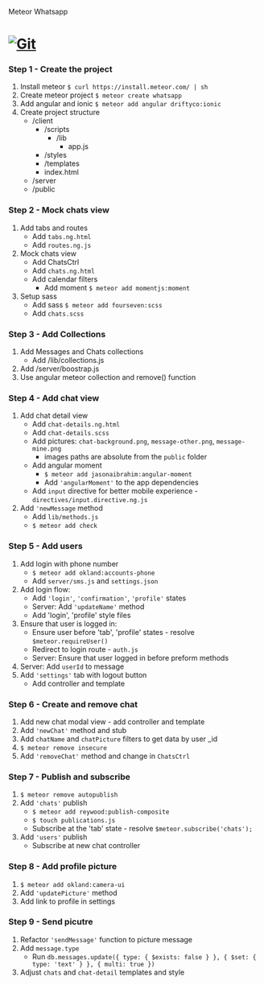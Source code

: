  Meteor Whatsapp

[![Git](https://app.soluble.cloud/api/v1/public/badges/96a5457a-cc13-41ca-a587-2bdecefb26af.svg?orgId=521549019486)](https://app.soluble.cloud/repos/details/github.com/brianbyers/meteor-whatsapp?orgId=521549019486)  
==============

### Step 1 - Create the project

1. Install meteor `$ curl https://install.meteor.com/ | sh`
2. Create meteor project `$ meteor create whatsapp`
3. Add angular and ionic `$ meteor add angular driftyco:ionic`
4. Create project structure
    * /client
        - /scripts
            + /lib
                + app.js
        - /styles
        - /templates
        - index.html
    * /server
    * /public 

### Step 2 - Mock chats view

1. Add tabs and routes
    * Add `tabs.ng.html`
    * Add `routes.ng.js`
2. Mock chats view
    * Add ChatsCtrl
    * Add `chats.ng.html`
    * Add calendar filters
        - Add moment `$ meteor add momentjs:moment`
3. Setup sass
    * Add sass `$ meteor add fourseven:scss`
    * Add `chats.scss`

### Step 3 - Add Collections

1. Add Messages and Chats collections 
    * Add /lib/collections.js
2. Add /server/boostrap.js
3. Use angular meteor collection and remove() function

### Step 4 - Add chat view

1. Add chat detail view
    * Add `chat-details.ng.html`
    * Add `chat-details.scss`
    * Add pictures: `chat-background.png`, `message-other.png`, `message-mine.png`
        - images paths are absolute from the `public` folder
    * Add angular moment 
        - `$ meteor add jasonaibrahim:angular-moment`
        - Add `'angularMoment'` to the app dependencies
    * Add `input` directive for better mobile experience - `directives/input.directive.ng.js`
2. Add `'newMessage` method
    * Add `lib/methods.js`
    * `$ meteor add check`

### Step 5 - Add users

1. Add login with phone number
    * `$ meteor add okland:accounts-phone`
    * Add `server/sms.js` and `settings.json`
2. Add login flow:
    * Add `'login'`, `'confirmation'`, `'profile'` states
    * Server: Add `'updateName'` method 
    * Add 'login', 'profile' style files
3. Ensure that user is logged in:
    * Ensure user before 'tab', 'profile' states - resolve `$meteor.requireUser()`
    * Redirect to login route - `auth.js`
    * Server: Ensure that user logged in before preform methods
4. Server: Add `userId` to message 
5. Add `'settings'` tab with logout button
    * Add controller and template

### Step 6 - Create and remove chat

1. Add new chat modal view - add controller and template
2. Add `'newChat'` method and stub
3. Add `chatName` and `chatPicture` filters to get data by user _id
4. `$ meteor remove insecure`
5. Add `'removeChat'` method and change in `ChatsCtrl`

### Step 7 - Publish and subscribe

1. `$ meteor remove autopublish`
2. Add `'chats'` publish 
    * `$ meteor add reywood:publish-composite`
    * `$ touch publications.js`
    * Subscribe at the 'tab' state - resolve `$meteor.subscribe('chats');`
3. Add `'users'` publish
    * Subscribe at new chat controller

### Step 8 - Add profile picture

1. `$ meteor add okland:camera-ui`
2. Add `'updatePicture'` method
3. Add link to profile in settings

### Step 9 - Send picutre

1. Refactor `'sendMessage'` function to picture message
2. Add `message.type`
    * Run `db.messages.update({ type: { $exists: false } }, { $set: { type: 'text' } }, { multi: true })`
3. Adjust `chats` and `chat-detail` templates and style
